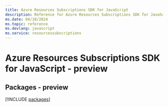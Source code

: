 ```yaml
---
title: Azure Resources Subscriptions SDK for JavaScript
description: Reference for Azure Resources Subscriptions SDK for JavaScript
ms.date: 04/18/2024
ms.topic: reference
ms.devlang: javascript
ms.service: resourcessubscriptions
---
```

# Azure Resources Subscriptions SDK for JavaScript - preview
## Packages - preview
[!INCLUDE [packages](resources-subscriptions-index.md)]